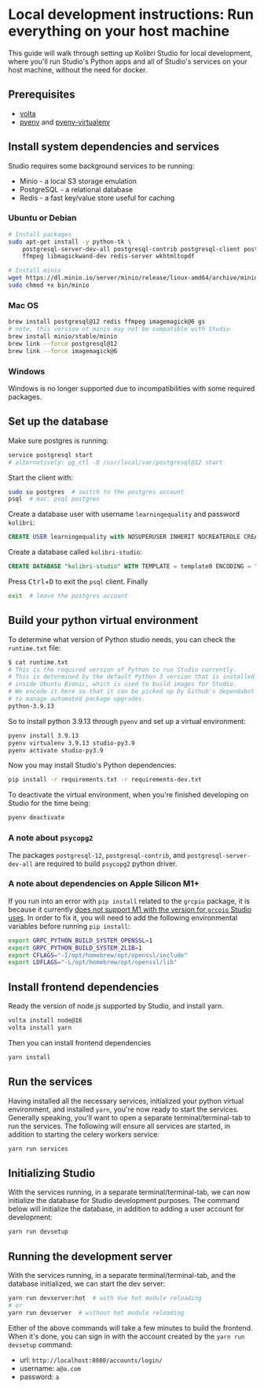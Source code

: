 # Local development instructions: Run everything on your host machine

This guide will walk through setting up Kolibri Studio for local development, where you'll run Studio's Python apps and all of Studio's services on your host machine, without the need for docker.

## Prerequisites
- [volta](https://docs.volta.sh/guide/getting-started)
- [pyenv](https://kolibri-dev.readthedocs.io/en/develop/howtos/installing_pyenv.html) and [pyenv-virtualenv](https://github.com/pyenv/pyenv-virtualenv#installation)

## Install system dependencies and services
Studio requires some background services to be running:

* Minio - a local S3 storage emulation
* PostgreSQL - a relational database
* Redis - a fast key/value store useful for caching

### Ubuntu or Debian
```bash
# Install packages
sudo apt-get install -y python-tk \
    postgresql-server-dev-all postgresql-contrib postgresql-client postgresql-12 \
    ffmpeg libmagickwand-dev redis-server wkhtmltopdf

# Install minio
wget https://dl.minio.io/server/minio/release/linux-amd64/archive/minio.RELEASE.2020-06-01T17-28-03Z -O bin/minio
sudo chmod +x bin/minio
```

### Mac OS
```bash
brew install postgresql@12 redis ffmpeg imagemagick@6 gs
# note, this version of minio may not be compatible with Studio
brew install minio/stable/minio
brew link --force postgresql@12
brew link --force imagemagick@6
```

### Windows

Windows is no longer supported due to incompatibilities with some required packages.

## Set up the database

Make sure postgres is running:

```bash
service postgresql start
# alternatively: pg_ctl -D /usr/local/var/postgresql@12 start
```

Start the client with:

```bash
sudo su postgres  # switch to the postgres account
psql  # mac: psql postgres
```

Create a database user with username `learningequality` and password `kolibri`:

```sql
CREATE USER learningequality with NOSUPERUSER INHERIT NOCREATEROLE CREATEDB LOGIN NOREPLICATION NOBYPASSRLS PASSWORD 'kolibri';
  ```

Create a database called `kolibri-studio`:

```sql
CREATE DATABASE "kolibri-studio" WITH TEMPLATE = template0 ENCODING = "UTF8" OWNER = "learningequality";
```

Press <kbd>Ctrl</kbd>+<kbd>D</kbd> to exit the `psql` client. Finally

```bash
exit  # leave the postgres account
```


## Build your python virtual environment
To determine what version of Python studio needs, you can check the `runtime.txt` file:
```bash
$ cat runtime.txt
# This is the required version of Python to run Studio currently.
# This is determined by the default Python 3 version that is installed
# inside Ubuntu Bionic, which is used to build images for Studio.
# We encode it here so that it can be picked up by Github's dependabot
# to manage automated package upgrades.
python-3.9.13
```
So to install python 3.9.13 through `pyenv` and set up a virtual environment:
```bash
pyenv install 3.9.13
pyenv virtualenv 3.9.13 studio-py3.9
pyenv activate studio-py3.9
```
Now you may install Studio's Python dependencies:
```bash
pip install -r requirements.txt -r requirements-dev.txt
```
To deactivate the virtual environment, when you're finished developing on Studio for the time being:
```bash
pyenv deactivate
```

### A note about `psycopg2`
The packages `postgresql-12`, `postgresql-contrib`, and `postgresql-server-dev-all` are required to build `psycopg2` python driver.

### A note about dependencies on Apple Silicon M1+
If you run into an error with `pip install` related to the `grcpio` package, it is because it currently [does not support M1 with the version for `grcpio` Studio uses](https://github.com/grpc/grpc/issues/25082). In order to fix it, you will need to add the following environmental variables before running `pip install`:
```bash
export GRPC_PYTHON_BUILD_SYSTEM_OPENSSL=1
export GRPC_PYTHON_BUILD_SYSTEM_ZLIB=1
export CFLAGS="-I/opt/homebrew/opt/openssl/include"
export LDFLAGS="-L/opt/homebrew/opt/openssl/lib"
```

## Install frontend dependencies
Ready the version of node.js supported by Studio, and install yarn.
```bash
volta install node@16
volta install yarn
```
Then you can install frontend dependencies
```bash
yarn install
```

## Run the services

Having installed all the necessary services, initialized your python virtual environment, and installed `yarn`, you're now ready to start the services. Generally speaking, you'll want to open a separate terminal/terminal-tab to run the services. The following will ensure all services are started, in addition to starting the celery workers service:
```bash
yarn run services
```

## Initializing Studio
With the services running, in a separate terminal/terminal-tab, we can now initialize the database for Studio development purposes. The command below will initialize the database, in addition to adding a user account for development:
```bash
yarn run devsetup
```

## Running the development server
With the services running, in a separate terminal/terminal-tab, and the database initialized, we can start the dev server:
```bash
yarn run devserver:hot  # with Vue hot module reloading
# or
yarn run devserver  # without hot module reloading
```

Either of the above commands will take a few minutes to build the frontend. When it's done, you can sign in with the account created by the `yarn run devsetup` command:
- url: `http://localhost:8080/accounts/login/`
- username: `a@a.com`
- password: `a`
